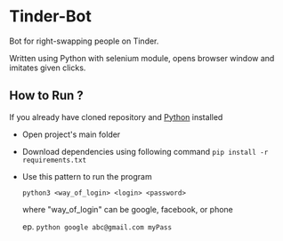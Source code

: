 # Tinder-Bot
Bot for right-swapping people on Tinder.

Written using Python with selenium module, opens browser window and imitates given clicks.

## How to Run ?
If you already have cloned repository and [Python](https://www.python.org/downloads/) installed<br>
- Open project's main folder<br>
- Download dependencies using following command `pip install -r requirements.txt`
- Use this pattern to run the program
    ```
    python3 <way_of_login> <login> <password>
    ```
    where "way_of_login" can be google, facebook, or phone

    ep. `python google abc@gmail.com myPass`
